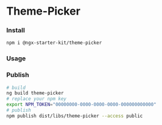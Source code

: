 # Theme-Picker

### Install

```bash
npm i @ngx-starter-kit/theme-picker
```

### Usage

### Publish

```bash
# build
ng build theme-picker
# replace your npm key
export NPM_TOKEN="00000000-0000-0000-0000-000000000000"
# publish
npm publish dist/libs/theme-picker --access public
```
